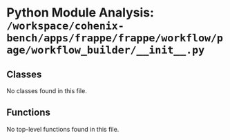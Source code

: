 # Python Module Analysis: `/workspace/cohenix-bench/apps/frappe/frappe/workflow/page/workflow_builder/__init__.py`

## Classes

No classes found in this file.


## Functions

No top-level functions found in this file.
